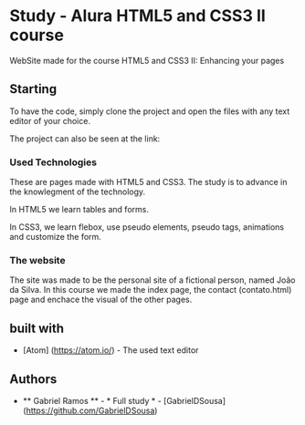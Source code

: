 # Study - Alura HTML5 and CSS3 II course

WebSite made for the course HTML5 and CSS3 II: Enhancing your pages

## Starting

To have the code, simply clone the project and open the files with any text editor of your choice.

The project can also be seen at the link:

### Used Technologies

These are pages made with HTML5 and CSS3. The study is to advance in the knowlegment of the technology.

In HTML5 we learn tables and forms.

In CSS3, we learn flebox, use pseudo elements, pseudo tags, animations and customize the form.

### The website

The site was made to be the personal site of a fictional person, named João da Silva.
In this course we made the index page, the contact (contato.html) page and enchace the visual of the other pages.

## built with

* [Atom] (https://atom.io/) - The used text editor

## Authors

* ** Gabriel Ramos ** - * Full study * - [GabrielDSousa] (https://github.com/GabrielDSousa)
